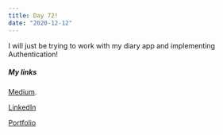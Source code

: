 ```yaml
---
title: Day 72!
date: "2020-12-12"
---
```



I will just be trying to work with my diary app and implementing Authentication!




##### My links 
[Medium](https://medium.com/@kalemajoanna).

[LinkedIn](https://www.linkedin.com/in/joanna-e-kalema-a5a5b4136/)

[Portfolio](https://joannathedeveloper.netlify.app/)




